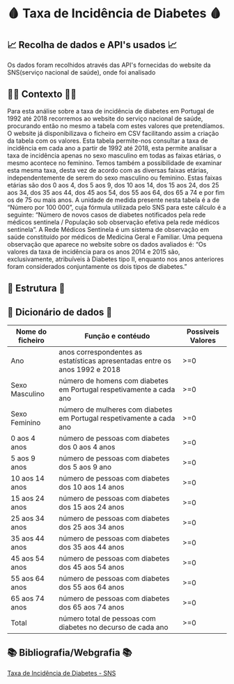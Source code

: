 # 🩸 Taxa de Incidência de Diabetes 🩸

## 📈 Recolha de dados e API's usados 📈

Os dados foram recolhidos através das API's fornecidas do website da SNS(serviço nacional de saúde), onde foi analisado






## ✍🏼 Contexto ✍🏼
Para esta análise sobre a taxa de incidência de diabetes em Portugal de 1992 até 2018 recorremos ao website do serviço nacional de saúde, procurando então no mesmo a tabela com estes valores que pretendíamos. O website já disponibilizava o ficheiro em CSV facilitando assim a criação da tabela com os valores.
Esta tabela permite-nos consultar a taxa de incidência em cada ano a partir de 1992 até 2018, esta permite analisar a taxa de incidência apenas no sexo masculino em todas as faixas etárias, o mesmo acontece no feminino. Temos também a possibilidade de examinar esta mesma taxa, desta vez de acordo com as diversas faixas etárias, independentemente de serem do sexo masculino ou feminino. Estas faixas etárias são dos 0 aos 4, dos 5 aos 9, dos 10 aos 14, dos 15 aos 24, dos 25 aos 34, dos 35 aos 44, dos 45 aos 54, dos 55 aos 64, dos 65 a 74 e por fim os de 75 ou mais anos.
A unidade de medida presente nesta tabela é a de “Número por 100 000”, cuja fórmula utilizada pelo SNS para este cálculo é a seguinte: “Número de novos casos de diabetes notificados pela rede médicos sentinela / População sob observação efetiva pela rede médicos sentinela”. A Rede Médicos Sentinela é um sistema de observação em saúde constituído por médicos de Medicina Geral e Familiar. 
Uma pequena observação que aparece no website sobre os dados avaliados é: “Os valores da taxa de incidência para os anos 2014 e 2015 são, exclusivamente, atribuíveis à Diabetes tipo II, enquanto nos anos anteriores foram considerados conjuntamente os dois tipos de diabetes.”
## 🧱 Estrutura 🧱
## 📔 Dicionário de dados 📔 


| Nome do ficheiro  |  Função e contéudo  |  Possiveis Valores  |
| ------------------- | ------------------- | ----------------- |
|  Ano |  anos correspondentes as estatísticas apresentadas entre os anos 1992 e 2018 | >=0 |
|  Sexo Masculino |  número de homens com diabetes em Portugal respetivamente a cada ano | >=0 |
|  Sexo Feminino  |  número de mulheres com diabetes em Portugal respetivamente a cada ano | >=0 |
|  0 aos 4 anos |  número de pessoas com diabetes dos 0 aos 4 anos | >=0 |
|  5 aos 9 anos |  número de pessoas com diabetes dos 5 aos 9 ano | >=0 |
|  10 aos 14 anos |  número de pessoas com diabetes dos 10 aos 14 anos | >=0 |
|  15 aos 24 anos |  número de pessoas com diabetes dos 15 aos 24 anos | >=0 |
|  25 aos 34 anos |  número de pessoas com diabetes dos 25 aos 34 anos | >=0 |
|  35 aos 44 anos |  número de pessoas com diabetes dos 35 aos 44 anos | >=0 |
|  45 aos 54 anos |  número de pessoas com diabetes dos 45 aos 54 anos | >=0 |
|  55 aos 64 anos |  número de pessoas com diabetes dos 55 aos 64 anos | >=0 |
|  65 aos 74 anos |  número de pessoas com diabetes dos 65 aos 74 anos | >=0 |
|  Total |  número total de pessoas com diabetes no decurso de cada ano | >=0 |




## 📚 Bibliografia/Webgrafia 📚

[Taxa de Incidência de Diabetes - SNS](https://transparencia.sns.gov.pt/explore/dataset/taxa-de-incidencia-de-diabetes/information/?flg=pt&sort=periodo&dataChart=eyJxdWVyaWVzIjpbeyJjaGFydHMiOlt7InR5cGUiOiJjb2x1bW4iLCJmdW5jIjoiU1VNIiwic2NpZW50aWZpY0Rpc3BsYXkiOnRydWUsImNvbG9yIjoiIzY2YzJhNSIsInlBeGlzIjoidG90YWwifV0sInhBeGlzIjoicGVyaW9kbyIsIm1heHBvaW50cyI6NTAsInNvcnQiOiIiLCJ0aW1lc2NhbGUiOiJ5ZWFyIiwiY29uZmlnIjp7ImRhdGFzZXQiOiJ0YXhhLWRlLWluY2lkZW5jaWEtZGUtZGlhYmV0ZXMiLCJvcHRpb25zIjp7ImZsZyI6InB0Iiwic29ydCI6InBlcmlvZG8ifX19XSwidGltZXNjYWxlIjoiIiwiZGlzcGxheUxlZ2VuZCI6dHJ1ZSwiYWxpZ25Nb250aCI6dHJ1ZX0%3D)

